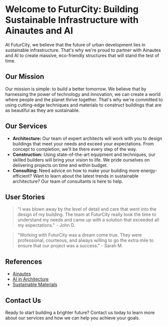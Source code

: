 <!--font:Orbitron-->

# Welcome to FuturCity: Building Sustainable Infrastructure with Ainautes and AI

At FuturCity, we believe that the future of urban development lies in sustainable infrastructure. That's why we're proud to partner with Ainautes and AI to create massive, eco-friendly structures that will stand the test of time.

## Our Mission

Our mission is simple: to build a better tomorrow. We believe that by harnessing the power of technology and innovation, we can create a world where people and the planet thrive together. That's why we're committed to using cutting-edge techniques and materials to construct buildings that are as beautiful as they are sustainable.

## Our Services

- **Architecture:** Our team of expert architects will work with you to design buildings that meet your needs and exceed your expectations. From concept to completion, we'll be there every step of the way.
- **Construction:** Using state-of-the-art equipment and techniques, our skilled builders will bring your vision to life. We pride ourselves on delivering projects on time and within budget.
- **Consulting:** Need advice on how to make your building more energy-efficient? Want to learn about the latest trends in sustainable architecture? Our team of consultants is here to help.

## User Stories

> "I was blown away by the level of detail and care that went into the design of my building. The team at FuturCity really took the time to understand my needs and came up with a solution that exceeded all my expectations." - John D.

> "Working with FuturCity was a dream come true. They were professional, courteous, and always willing to go the extra mile to ensure that our project was a success." - Sarah M.

## References

- [Ainautes](#)
- [AI in Architecture](#)
- [Sustainable Materials](#)

## Contact Us

Ready to start building a brighter future? Contact us today to learn more about our services and how we can help you achieve your goals.

<!--

Write me content for website with wallpaper which alt text is:

"A futuristic cityscape where Ainautes and AI work together to create massive, sustainable structures and infrastructure."

The name/title of the page should not be 1:1 copy of the alt text but rather a real content of the website which is using this wallpaper.

- Use markdown format 
- Start with heading
- Heading should be short and concise
- The content should look like a real website 
- The website should not be about the wallpaper, wallpaper is just a related background
- Heading should be contain work "wallpaper" or "background"
- Include real sections like references, contact, user stories, etc. use things relevant to the page purpose.
- Feel free to use structure like headings, bullets, numbering, blockquotes, paragraphs, horizontal lines, etc.
- You can use formatting like bold or _italic_
- You can include UTF-8 emojis
- Links should be only #hash anchors (and you can refer to the document itself)
- Do not include images


---


# Welcome to FuturCity: Building Sustainable Infrastructure with Ainautes and AI

At FuturCity, we believe that the future of urban development lies in sustainable infrastructure. That's why we're proud to partner with Ainautes and AI to create massive, eco-friendly structures that will stand the test of time.

## Our Mission

Our mission is simple: to build a better tomorrow. We believe that by harnessing the power of technology and innovation, we can create a world where people and the planet thrive together. That's why we're committed to using cutting-edge techniques and materials to construct buildings that are as beautiful as they are sustainable.

## Our Services

- **Architecture:** Our team of expert architects will work with you to design buildings that meet your needs and exceed your expectations. From concept to completion, we'll be there every step of the way.
- **Construction:** Using state-of-the-art equipment and techniques, our skilled builders will bring your vision to life. We pride ourselves on delivering projects on time and within budget.
- **Consulting:** Need advice on how to make your building more energy-efficient? Want to learn about the latest trends in sustainable architecture? Our team of consultants is here to help.

## User Stories

> "I was blown away by the level of detail and care that went into the design of my building. The team at FuturCity really took the time to understand my needs and came up with a solution that exceeded all my expectations." - John D.

> "Working with FuturCity was a dream come true. They were professional, courteous, and always willing to go the extra mile to ensure that our project was a success." - Sarah M.

## References

- [Ainautes](#)
- [AI in Architecture](#)
- [Sustainable Materials](#)

## Contact Us

Ready to start building a brighter future? Contact us today to learn more about our services and how we can help you achieve your goals.

-->
